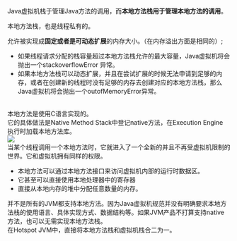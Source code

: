 Java虚拟机栈于管理Java方法的调用，而**本地方法栈用于管理本地方法的调用**。

本地方法栈，也是线程私有的。

允许被实现成**固定或者是可动态扩展**的内存大小。（在内存溢出方面是相同的）;

- 如果线程请求分配的栈容量超过本地方法栈允许的最大容量，Java虚拟机将会抛出一个stackoverflowError 异常。
- 如果本地方法栈可以动态扩展，并且在尝试扩展的时候无法申请到足够的内存，或者在创建新的线程时没有足够的内存去创建对应的本地方法栈，那么Java虚拟机将会抛出一个outofMemoryError异常。


<br />本地方法是使用C语言实现的。<br />它的具体做法是Native Method Stack中登记native方法，在Execution Engine 执行时加载本地方法库。<br />![](https://cdn.nlark.com/yuque/0/2021/png/177460/1615858445918-a9d57d30-037a-4b0e-aa04-f0f3427435d3.png#align=left&display=inline&height=522&margin=%5Bobject%20Object%5D&originHeight=522&originWidth=676&size=0&status=done&style=none&width=676)<br />当某个线程调用一个本地方法时，它就进入了一个全新的并且不再受虚拟机限制的世界。它和虚拟机拥有同样的权限。

- 本地方法可以通过本地方法接口来访问虚拟机内部的运行时数据区。
- 它甚至可以直接使用本地处理器中的寄存器
- 直接从本地内存的堆中分配任意数量的内存。

并不是所有的JVM都支持本地方法。因为Java虚拟机规范并没有明确要求本地方法栈的使用语言、具体实现方式、数据结构等。如果JVM产品不打算支持native方法，也可以无需实现本地方法栈。<br />在Hotspot JVM中，直接将本地方法栈和虚拟机栈合二为一。
